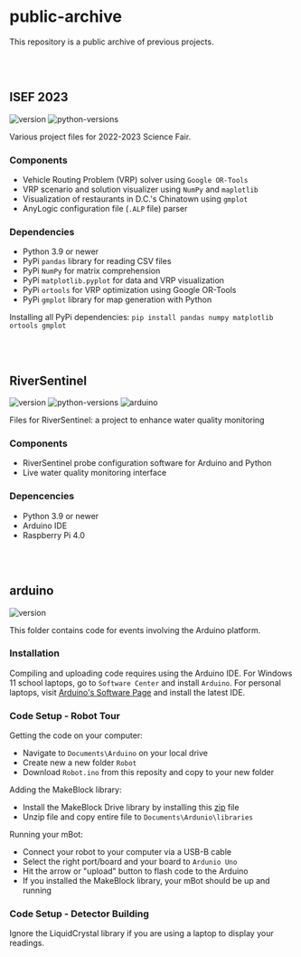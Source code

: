 # public-archive

This repository is a public archive of previous projects. 

<br><br>

## ISEF 2023

![version](https://img.shields.io/badge/release-v3.0.0-blue)
![python-versions](https://img.shields.io/badge/python-3.9_%7C_3.10_%7C_3.11-limegreen)

Various project files for 2022-2023 Science Fair. 

### Components
- Vehicle Routing Problem (VRP) solver using `Google OR-Tools`
- VRP scenario and solution visualizer using `NumPy` and `maplotlib`
- Visualization of restaurants in D.C.'s Chinatown using `gmplot`
- AnyLogic configuration file (`.ALP` file) parser

### Dependencies
- Python 3.9 or newer
- PyPi `pandas` library for reading CSV files
- PyPi `NumPy` for matrix comprehension
- PyPi `matplotlib.pyplot` for data and VRP visualization
- PyPi `ortools` for VRP optimization using Google OR-Tools
- PyPi `gmplot` library for map generation with Python

Installing all PyPi dependencies: `pip install pandas numpy matplotlib ortools gmplot`

<br><br>


## RiverSentinel
![version](https://img.shields.io/badge/release-v3.1.0-blue)
![python-versions](https://img.shields.io/badge/python-3.9_%7C_3.10_%7C_3.11-limegreen)
![arduino](https://img.shields.io/static/v1?label=Arduino&message=v2.2.1&logo=arduino&logoColor=white&color=blue)

Files for RiverSentinel: a project to enhance water quality monitoring 

### Components
- RiverSentinel probe configuration software for Arduino and Python
- Live water quality monitoring interface

### Depencencies
- Python 3.9 or newer
- Arduino IDE
- Raspberry Pi 4.0

<br><br>



## arduino
![version](https://img.shields.io/badge/release-v1.0.0-blue)

This folder contains code for events involving the Arduino platform. 

### Installation
Compiling and uploading code requires using the Arduino IDE. For Windows 11 school laptops, go to `Software Center` and install `Arduino`. For personal laptops, visit [Arduino's Software Page](https://www.arduino.cc/en/software) and install the latest IDE.


### Code Setup - Robot Tour

Getting the code on your computer: 
- Navigate to `Documents\Arduino` on your local drive
- Create new a new folder `Robot`
- Download `Robot.ino` from this reposity and copy to your new folder

Adding the MakeBlock library:
- Install the MakeBlock Drive library by installing this [zip](https://codeload.github.com/Makeblock-official/Makeblock-Libraries/zip/master) file
- Unzip file and copy entire file to `Documents\Ardunio\libraries`

Running your mBot:
- Connect your robot to your computer via a USB-B cable
- Select the right port/board and your board to `Ardunio Uno`
- Hit the arrow or "upload" button to flash code to the Arduino
- If you installed the MakeBlock library, your mBot should be up and running


### Code Setup - Detector Building

Ignore the LiquidCrystal library if you are using a laptop to display your readings.

